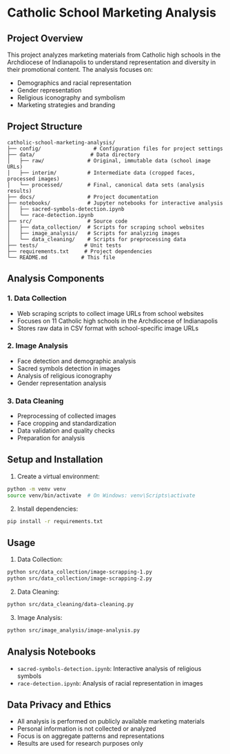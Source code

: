 # Catholic School Marketing Analysis

## Project Overview
This project analyzes marketing materials from Catholic high schools in the Archdiocese of Indianapolis to understand representation and diversity in their promotional content. The analysis focuses on:
- Demographics and racial representation
- Gender representation
- Religious iconography and symbolism
- Marketing strategies and branding

## Project Structure
```
catholic-school-marketing-analysis/
├── config/                 # Configuration files for project settings
├── data/                  # Data directory
│   ├── raw/              # Original, immutable data (school image URLs)
│   ├── interim/          # Intermediate data (cropped faces, processed images)
│   └── processed/        # Final, canonical data sets (analysis results)
├── docs/                 # Project documentation
├── notebooks/            # Jupyter notebooks for interactive analysis
│   ├── sacred-symbols-detection.ipynb
│   └── race-detection.ipynb
├── src/                  # Source code
│   ├── data_collection/  # Scripts for scraping school websites
│   ├── image_analysis/   # Scripts for analyzing images
│   └── data_cleaning/    # Scripts for preprocessing data
├── tests/               # Unit tests
├── requirements.txt     # Project dependencies
└── README.md           # This file
```

## Analysis Components

### 1. Data Collection
- Web scraping scripts to collect image URLs from school websites
- Focuses on 11 Catholic high schools in the Archdiocese of Indianapolis
- Stores raw data in CSV format with school-specific image URLs

### 2. Image Analysis
- Face detection and demographic analysis
- Sacred symbols detection in images
- Analysis of religious iconography
- Gender representation analysis

### 3. Data Cleaning
- Preprocessing of collected images
- Face cropping and standardization
- Data validation and quality checks
- Preparation for analysis

## Setup and Installation

1. Create a virtual environment:
```bash
python -m venv venv
source venv/bin/activate  # On Windows: venv\Scripts\activate
```

2. Install dependencies:
```bash
pip install -r requirements.txt
```

## Usage

1. Data Collection:
```bash
python src/data_collection/image-scrapping-1.py
python src/data_collection/image-scrapping-2.py
```

2. Data Cleaning:
```bash
python src/data_cleaning/data-cleaning.py
```

3. Image Analysis:
```bash
python src/image_analysis/image-analysis.py
```

## Analysis Notebooks
- `sacred-symbols-detection.ipynb`: Interactive analysis of religious symbols
- `race-detection.ipynb`: Analysis of racial representation in images

## Data Privacy and Ethics
- All analysis is performed on publicly available marketing materials
- Personal information is not collected or analyzed
- Focus is on aggregate patterns and representations
- Results are used for research purposes only

